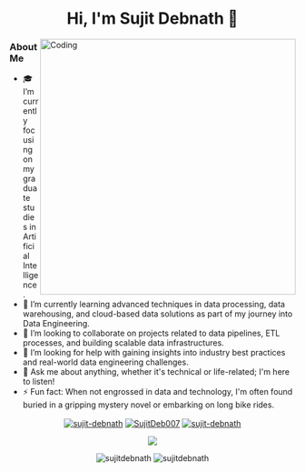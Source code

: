 <h1 align="center">Hi, I'm Sujit Debnath 👋</h1>
<img align="right" alt="Coding" src="https://cdn.dribbble.com/users/1162077/screenshots/3848914/programmer.gif" width="450"/>

### About Me
- 🎓 I’m currently focusing on my graduate studies in Artificial Intelligence.
- 🌱 I’m currently learning advanced techniques in data processing, data warehousing, and cloud-based data solutions as part of my journey into Data Engineering.
- 👥 I’m looking to collaborate on projects related to data pipelines, ETL processes, and building scalable data infrastructures.
- 🤝 I’m looking for help with gaining insights into industry best practices and real-world data engineering challenges.
- 💬 Ask me about anything, whether it's technical or life-related; I'm here to listen!
- ⚡ Fun fact: When not engrossed in data and technology, I'm often found buried in a gripping mystery novel or embarking on long bike rides.

<p align="center">
<a href="https://www.linkedin.com/in/sujit-debnath" target="blank"><img align="center" src="https://img.shields.io/badge/LinkedIn-0077B5?style=for-the-badge&logo=linkedin&logoColor=white&link=https://www.linkedin.com/in/sujit-debnath" alt="sujit-debnath"/></a>
<a href="https://twitter.com/SujitDeb007" target="blank"><img align="center" src="https://img.shields.io/badge/Twitter-1DA1F2?style=for-the-badge&logo=twitter&logoColor=white&link=https://twitter.com/SujitDeb007" alt="SujitDeb007"/></a>
<a href="https://www.leetcode.com/sujit-debnath" target="blank"><img align="center" src="https://img.shields.io/badge/dynamic/json?style=for-the-badge&labelColor=black&color=%23ffa116&label=Solved&query=solvedOverTotal&url=https%3A%2F%2Fleetcode-badge.vercel.app%2Fapi%2Fusers%2Fsujit-debnath&logo=leetcode&logoColor=yellow" alt="sujit-debnath"/></a>
</p>

<p align="center"><img src="https://profile-counter.glitch.me/sujitdebnath/count.svg" /></p>

<!-- 
<div style="display: flex; flex-direction: row;">
  <img class="img" src="https://github-readme-stats.vercel.app/api?username=sujitdebnath&show_icons=true&locale=en" alt="sujitdebnath" />
  <img class="img" src="https://github-readme-streak-stats.herokuapp.com/?user=sujitdebnath&" alt="sujitdebnath" />
</div>
-->

<div align="center" dir="auto">
  <img style="max-width: 100%;" class="img" src="https://github-readme-stats.vercel.app/api?username=sujitdebnath&show_icons=true&locale=en" alt="sujitdebnath" />
  <img style="max-width: 100%;" class="img" src="https://github-readme-streak-stats.herokuapp.com/?user=sujitdebnath&" alt="sujitdebnath" />
</div>

<!-- <img align="left" src="https://github-readme-stats.vercel.app/api/top-langs?username=sujitdebnath&show_icons=true&locale=en&layout=donut" alt="sujitdebnath" /> -->
